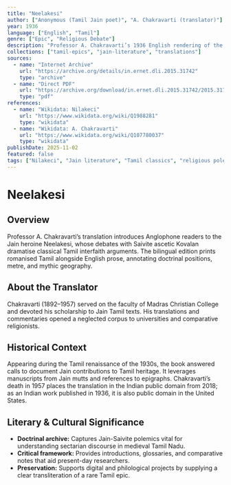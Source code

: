 ```yaml
---
title: "Neelakesi"
author: ["Anonymous (Tamil Jain poet)", "A. Chakravarti (translator)"]
year: 1936
language: ["English", "Tamil"]
genre: ["Epic", "Religious Debate"]
description: "Professor A. Chakravarti’s 1936 English rendering of the Tamil Jain epic *Nilakeci*, complete with critical apparatus on Jain-Saivite polemics." 
collections: ["tamil-epics", "jain-literature", "translations"]
sources:
  - name: "Internet Archive"
    url: "https://archive.org/details/in.ernet.dli.2015.31742"
    type: "archive"
  - name: "Direct PDF"
    url: "https://archive.org/download/in.ernet.dli.2015.31742/2015.31742.Neelakesi.pdf"
    type: "pdf"
references:
  - name: "Wikidata: Nilakeci"
    url: "https://www.wikidata.org/wiki/Q1988281"
    type: "wikidata"
  - name: "Wikidata: A. Chakravarti"
    url: "https://www.wikidata.org/wiki/Q107780037"
    type: "wikidata"
publishDate: 2025-11-02
featured: false
tags: ["Nilakeci", "Jain literature", "Tamil classics", "religious polemic"]
---
```


# Neelakesi

## Overview

Professor A. Chakravarti’s translation introduces Anglophone readers to the Jain heroine Neelakesi, whose debates with Saivite ascetic Kovalan dramatise classical Tamil interfaith arguments. The bilingual edition prints romanised Tamil alongside English prose, annotating doctrinal positions, metre, and mythic geography.

## About the Translator

Chakravarti (1892–1957) served on the faculty of Madras Christian College and devoted his scholarship to Jain Tamil texts. His translations and commentaries opened a neglected corpus to universities and comparative religionists.

## Historical Context

Appearing during the Tamil renaissance of the 1930s, the book answered calls to document Jain contributions to Tamil heritage. It leverages manuscripts from Jain mutts and references to epigraphs. Chakravarti’s death in 1957 places the translation in the Indian public domain from 2018; as an Indian work published in 1936, it is also public domain in the United States.

## Literary & Cultural Significance

- **Doctrinal archive:** Captures Jain-Saivite polemics vital for understanding sectarian discourse in medieval Tamil Nadu.
- **Critical framework:** Provides introductions, glossaries, and comparative notes that aid present-day researchers.
- **Preservation:** Supports digital and philological projects by supplying a clear transliteration of a rare Tamil epic.
